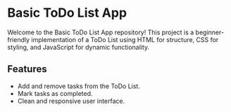 # Basic ToDo List App

Welcome to the Basic ToDo List App repository! This project is a beginner-friendly implementation of a ToDo List using HTML for structure, CSS for styling, and JavaScript for dynamic functionality.

## Features

- Add and remove tasks from the ToDo List.
- Mark tasks as completed.
- Clean and responsive user interface.
